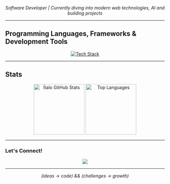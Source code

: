 <p align="center">
  <i>Software Developer | Currently diving into modern web technologies, AI and building projects</i>
</p>

---

## Programming Languages, Frameworks & Development Tools

<p align="center">
  <a href="https://skillicons.dev">
    <img src="https://skillicons.dev/icons?i=html,css,javascript,figma,typescript,nextjs,python,java,php,laravel,nestjs,nodejs,postgresql,mysql,git,gitlab,bash,linux,docker,fastapi,mongodb,mysql" alt="Tech Stack"/>
  </a>
</p>

---

## Stats

<p align="center">
  <img height="160em" src="https://github-readme-stats.vercel.app/api?username=italoglhrm&show_icons=true&theme=radical" alt="Ítalo GitHub Stats"/>
  <img height="160em" src="https://github-readme-stats.vercel.app/api/top-langs/?username=italoglhrm&layout=compact&langs_count=7&theme=tokyonight" alt="Top Languages"/>
</p>

---

### Let's Connect!

<p align="center">
  <a href="https://www.linkedin.com/in/italoglhrm"><img src="https://img.shields.io/badge/LinkedIn-0077B5?style=for-the-badge&logo=linkedin&logoColor=white" /></a>
</p>

---

<p align="center">
  <i>(ideas -> code) && (challenges -> growth)</i>
</p>
